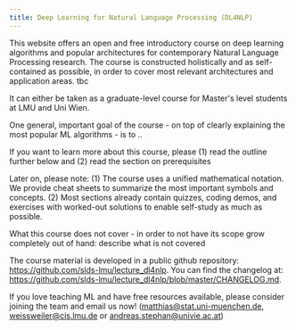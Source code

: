 ```yaml
---
title: Deep Learning for Natural Language Processing (DL4NLP)
---
```


This website offers an open and free introductory course on deep learning algorithms and popular architectures for contemporary Natural Language Processing research. The course is constructed holistically and as self-contained as possible, in order to cover most relevant architectures and application areas. tbc

It can either be taken as a graduate-level course for Master's level students at LMU and Uni Wien.

One general, important goal of the course - on top of clearly explaining the most popular ML algorithms - is to ..

If you want to learn more about this course, please (1) read the outline further below and (2) read the section on prerequisites

Later on, please note: (1) The course uses a unified mathematical notation. We provide cheat sheets to summarize the most important symbols and concepts. (2) Most sections already contain quizzes, coding demos, and exercises with worked-out solutions to enable self-study as much as possible.

What this course does not cover - in order to not have its scope grow completely out of hand: describe what is not covered


The course material is developed in a public github repository: https://github.com/slds-lmu/lecture_dl4nlp. You can find the changelog at: https://github.com/slds-lmu/lecture_dl4nlp/blob/master/CHANGELOG.md.

If you love teaching ML and have free resources available, please consider joining the team and email us now! (matthias@stat.uni-muenchen.de, weissweiler@cis.lmu.de or andreas.stephan@univie.ac.at)
